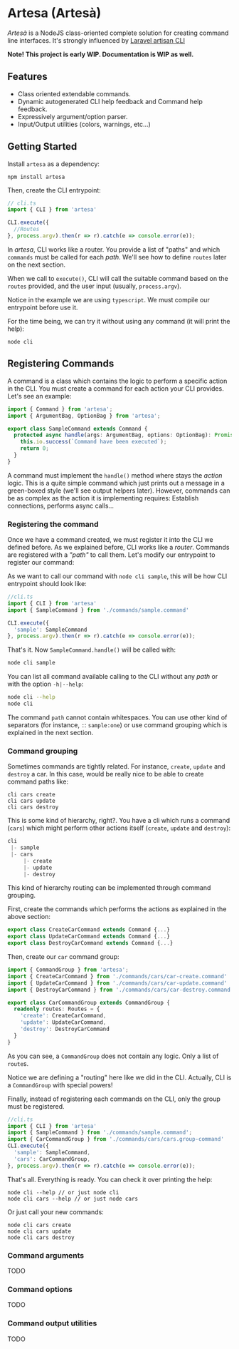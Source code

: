 # Artesa (Artesà)
*Artesà* is a NodeJS class-oriented complete solution for creating command line interfaces. It's strongly influenced by
[Laravel artisan CLI](https://laravel.com/docs/8.x/artisan#introduction)

**Note! This project is early WIP. Documentation is WIP as well.**

## Features
* Class oriented extendable commands.
* Dynamic autogenerated CLI help feedback and Command help feedback.
* Expressively argument/option parser.
* Input/Output utilities (colors, warnings, etc...)


## Getting Started
Install `artesa` as a dependency:
```shell
npm install artesa
```

Then, create the CLI entrypoint:

```typescript
// cli.ts
import { CLI } from 'artesa'

CLI.execute({
  //Routes
}, process.argv).then(r => r).catch(e => console.error(e));
```
In *artesa*, CLI works like a router. You provide a list of "paths" and which `commands` must be called for each *path*.
We'll see how to define `routes` later on the next section.

When we call to `execute()`, CLI will call the suitable command based on the `routes` provided, and the user input
(usually, `process.argv`).

Notice in the example we are using `typescript`. We must compile our entrypoint before use it.

For the time being, we can try it without using any command (it will print the help):

```shell
node cli
```

## Registering Commands
A command is a class which contains the logic to perform a specific action in the CLI.
You must create a command for each action your CLI provides. Let's see an example:

```typescript
import { Command } from 'artesa';
import { ArgumentBag, OptionBag } from 'artesa';

export class SampleCommand extends Command {
  protected async handle(args: ArgumentBag, options: OptionBag): Promise<number> {
    this.io.success(`Command have been executed`);
    return 0;
  }
}
```

A command must implement the `handle()` method where stays the *action* logic.
This is a quite simple command which just prints out a message in a green-boxed style (we'll see output helpers later).
However, commands can be as complex as the action it is implementing requires: Establish connections, performs async calls...

### Registering the command
Once we have a command created, we must register it into the CLI we defined before. As we explained before, CLI works
like a *router*. Commands are registered with a *"path"* to call them. Let's modify our entrypoint to register our command:

As we want to call our command with `node cli sample`, this will be how CLI entrypoint should look like:
```typescript
//cli.ts
import { CLI } from 'artesa'
import { SampleCommand } from './commands/sample.command'

CLI.execute({
  'sample': SampleCommand
}, process.argv).then(r => r).catch(e => console.error(e));
```

That's it. Now `SampleCommand.handle()` will be called with:

```bash
node cli sample
```

You can list all command available calling to the CLI without any *path* or with the option `-h|--help`:
```bash
node cli --help
node cli
```

The command `path` cannot contain whitespaces. You can use other kind of separators (for instance, `:`:  `sample:one`)
or use command grouping which is explained in the next section.

### Command grouping
Sometimes commands are tightly related. For instance, `create`, `update` and `destroy` a car.
In this case, would be really nice to be able to create command paths like:

```
cli cars create
cli cars update
cli cars destroy
```

This is some kind of hierarchy, right?. You have a cli which runs a command (`cars`) which might perform other
actions itself (`create`, `update` and `destroy`):

```typescript
cli
 |- sample
 |- cars
     |- create
     |- update
     |- destroy
```

This kind of hierarchy routing can be implemented through command grouping.

First, create the commands which performs the actions as explained in the above section:

```typescript
export class CreateCarCommand extends Command {...}
export class UpdateCarCommand extends Command {...}
export class DestroyCarCommand extends Command {...}
```

Then, create our `car` command group:

```typescript
import { CommandGroup } from 'artesa';
import { CreateCarCommand } from './commands/cars/car-create.command'
import { UpdateCarCommand } from './commands/cars/car-update.command'
import { DestroyCarCommand } from './commands/cars/car-destroy.command'

export class CarCommandGroup extends CommandGroup {
  readonly routes: Routes = {
    'create': CreateCarCommand,
    'update': UpdateCarCommand,
    'destroy': DestroyCarCommand
  }
}
```
As you can see, a `CommandGroup` does not contain any logic. Only a list of `route`s.

Notice we are defining a "routing" here like we did in the CLI. Actually, CLI is a `CommandGroup` with special powers!

Finally, instead of registering each commands on the CLI, only the group must be registered.

```typescript
//cli.ts
import { CLI } from 'artesa'
import { SampleCommand } from './commands/sample.command';
import { CarCommandGroup } from './commands/cars/cars.group-command'
CLI.execute({
  'sample': SampleCommand,
  'cars': CarCommandGroup,
}, process.argv).then(r => r).catch(e => console.error(e));
```

That's all. Everything is ready. You can check it over printing the help:

```shell
node cli --help // or just node cli
node cli cars --help // or just node cars
```

Or just call your new commands:

```shell
node cli cars create
node cli cars update
node cli cars destroy
```

### Command arguments
TODO
### Command options
TODO
### Command output utilities
TODO